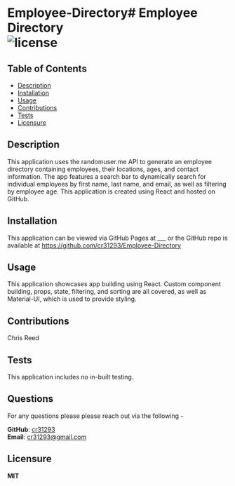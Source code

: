 # Employee-Directory# Employee Directory </br> ![license](https://img.shields.io/badge/license-MIT-blue.svg)
    
## Table of Contents

* [Description](#Description)
* [Installation](#Installation)
* [Usage](#Usage)
* [Contributions](#Contributions)
* [Tests](#Tests)
* [Licensure](#Licensure)


## Description

This application uses the randomuser.me API to generate an employee directory containing employees, their locations, ages, and contact information. The app features a search bar to dynamically search for individual employees by first name, last name, and email, as well as filtering by employee age. This application is created using React and hosted on GitHub.


## Installation

This application can be viewed via GitHub Pages at ___ or the GitHub repo is available at https://github.com/cr31293/Employee-Directory


## Usage

This application showcases app building using React. Custom component building, props, state, filtering, and sorting are all covered, as well as Material-UI, which is used to provide styling. 


## Contributions

Chris Reed


## Tests

This application includes no in-built testing.


## Questions
For any questions please please reach out via the following -


**GitHub**: [cr31293][1] </br>
**Email**: cr31293@gmail.com

[1]: https://github.com/cr31293

## Licensure

**MIT** 

    